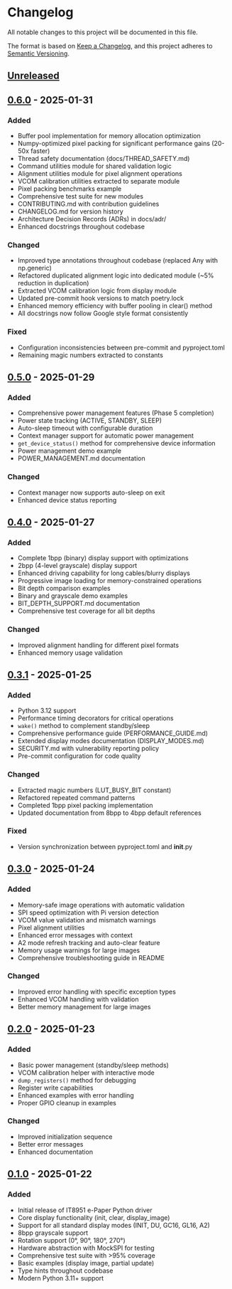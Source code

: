<!-- markdownlint-disable MD024 -->
# Changelog

All notable changes to this project will be documented in this file.

The format is based on [Keep a Changelog](https://keepachangelog.com/en/1.1.0/),
and this project adheres to [Semantic Versioning](https://semver.org/spec/v2.0.0.html).

## [Unreleased]

## [0.6.0] - 2025-01-31

### Added

- Buffer pool implementation for memory allocation optimization
- Numpy-optimized pixel packing for significant performance gains (20-50x faster)
- Thread safety documentation (docs/THREAD_SAFETY.md)
- Command utilities module for shared validation logic
- Alignment utilities module for pixel alignment operations
- VCOM calibration utilities extracted to separate module
- Pixel packing benchmarks example
- Comprehensive test suite for new modules
- CONTRIBUTING.md with contribution guidelines
- CHANGELOG.md for version history
- Architecture Decision Records (ADRs) in docs/adr/
- Enhanced docstrings throughout codebase

### Changed

- Improved type annotations throughout codebase (replaced Any with np.generic)
- Refactored duplicated alignment logic into dedicated module (~5% reduction in duplication)
- Extracted VCOM calibration logic from display module
- Updated pre-commit hook versions to match poetry.lock
- Enhanced memory efficiency with buffer pooling in clear() method
- All docstrings now follow Google style format consistently

### Fixed

- Configuration inconsistencies between pre-commit and pyproject.toml
- Remaining magic numbers extracted to constants

## [0.5.0] - 2025-01-29

### Added

- Comprehensive power management features (Phase 5 completion)
- Power state tracking (ACTIVE, STANDBY, SLEEP)
- Auto-sleep timeout with configurable duration
- Context manager support for automatic power management
- `get_device_status()` method for comprehensive device information
- Power management demo example
- POWER_MANAGEMENT.md documentation

### Changed

- Context manager now supports auto-sleep on exit
- Enhanced device status reporting

## [0.4.0] - 2025-01-27

### Added

- Complete 1bpp (binary) display support with optimizations
- 2bpp (4-level grayscale) display support
- Enhanced driving capability for long cables/blurry displays
- Progressive image loading for memory-constrained operations
- Bit depth comparison examples
- Binary and grayscale demo examples
- BIT_DEPTH_SUPPORT.md documentation
- Comprehensive test coverage for all bit depths

### Changed

- Improved alignment handling for different pixel formats
- Enhanced memory usage validation

## [0.3.1] - 2025-01-25

### Added

- Python 3.12 support
- Performance timing decorators for critical operations
- `wake()` method to complement standby/sleep
- Comprehensive performance guide (PERFORMANCE_GUIDE.md)
- Extended display modes documentation (DISPLAY_MODES.md)
- SECURITY.md with vulnerability reporting policy
- Pre-commit configuration for code quality

### Changed

- Extracted magic numbers (LUT_BUSY_BIT constant)
- Refactored repeated command patterns
- Completed 1bpp pixel packing implementation
- Updated documentation from 8bpp to 4bpp default references

### Fixed

- Version synchronization between pyproject.toml and __init__.py

## [0.3.0] - 2025-01-24

### Added

- Memory-safe image operations with automatic validation
- SPI speed optimization with Pi version detection
- VCOM value validation and mismatch warnings
- Pixel alignment utilities
- Enhanced error messages with context
- A2 mode refresh tracking and auto-clear feature
- Memory usage warnings for large images
- Comprehensive troubleshooting guide in README

### Changed

- Improved error handling with specific exception types
- Enhanced VCOM handling with validation
- Better memory management for large images

## [0.2.0] - 2025-01-23

### Added

- Basic power management (standby/sleep methods)
- VCOM calibration helper with interactive mode
- `dump_registers()` method for debugging
- Register write capabilities
- Enhanced examples with error handling
- Proper GPIO cleanup in examples

### Changed

- Improved initialization sequence
- Better error messages
- Enhanced documentation

## [0.1.0] - 2025-01-22

### Added

- Initial release of IT8951 e-Paper Python driver
- Core display functionality (init, clear, display_image)
- Support for all standard display modes (INIT, DU, GC16, GL16, A2)
- 8bpp grayscale support
- Rotation support (0°, 90°, 180°, 270°)
- Hardware abstraction with MockSPI for testing
- Comprehensive test suite with >95% coverage
- Basic examples (display image, partial update)
- Type hints throughout codebase
- Modern Python 3.11+ support

[Unreleased]: https://github.com/sjnims/IT8951_ePaper_Py/compare/v0.6.0...HEAD
[0.6.0]: https://github.com/sjnims/IT8951_ePaper_Py/compare/v0.5.0...v0.6.0
[0.5.0]: https://github.com/sjnims/IT8951_ePaper_Py/compare/v0.4.0...v0.5.0
[0.4.0]: https://github.com/sjnims/IT8951_ePaper_Py/compare/v0.3.1...v0.4.0
[0.3.1]: https://github.com/sjnims/IT8951_ePaper_Py/compare/v0.3.0...v0.3.1
[0.3.0]: https://github.com/sjnims/IT8951_ePaper_Py/compare/v0.2.0...v0.3.0
[0.2.0]: https://github.com/sjnims/IT8951_ePaper_Py/compare/v0.1.0...v0.2.0
[0.1.0]: https://github.com/sjnims/IT8951_ePaper_Py/releases/tag/v0.1.0

